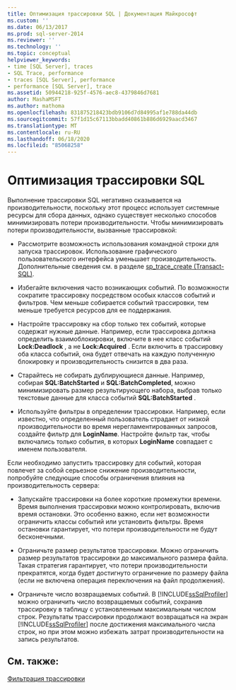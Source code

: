 ```yaml
---
title: Оптимизация трассировки SQL | Документация Майкрософт
ms.custom: ''
ms.date: 06/13/2017
ms.prod: sql-server-2014
ms.reviewer: ''
ms.technology: ''
ms.topic: conceptual
helpviewer_keywords:
- time [SQL Server], traces
- SQL Trace, performance
- traces [SQL Server], performance
- performance [SQL Server], trace
ms.assetid: 50944218-925f-4576-aec8-4379846d7681
author: MashaMSFT
ms.author: mathoma
ms.openlocfilehash: 831875218423bdb9106d7d84995af1e788da44db
ms.sourcegitcommit: 57f1d15c67113bbadd40861b886d6929aacd3467
ms.translationtype: MT
ms.contentlocale: ru-RU
ms.lasthandoff: 06/18/2020
ms.locfileid: "85068258"
---
```

# <a name="optimize-sql-trace"></a>Оптимизация трассировки SQL
  Выполнение трассировки SQL негативно сказывается на производительности, поскольку этот процесс использует системные ресурсы для сбора данных, однако существует несколько способов минимизировать потери производительности. Чтобы минимизировать потери производительности, вызванные трассировкой:  
  
-   Рассмотрите возможность использования командной строки для запуска трассировок. Использование графического пользовательского интерфейса уменьшает производительность. Дополнительные сведения см. в разделе [sp_trace_create (Transact-SQL)](/sql/relational-databases/system-stored-procedures/sp-trace-create-transact-sql).  
  
-   Избегайте включения часто возникающих событий. По возможности сократите трассировку посредством особых классов событий и фильтров. Чем меньше собирается событий трассировки, тем меньше требуется ресурсов для ее поддержания.  
  
-   Настройте трассировку на сбор только тех событий, которые содержат нужные данные. Например, если трассировка должна определить взаимоблокировки, включите в нее класс событий **Lock:Deadlock** , а не **Lock:Acquired** . Если включить в трассировку оба класса событий, она будет отвечать на каждую полученную блокировку и производительность снизится в два раза.  
  
-   Старайтесь не собирать дублирующиеся данные. Например, собирая **SQL:BatchStarted** и **SQL:BatchCompleted**, можно минимизировать размер результирующего набора, выбрав только текстовые данные для класса событий **SQL:BatchStarted** .  
  
-   Используйте фильтры в определении трассировки. Например, если известно, что определенный пользователь страдает от низкой производительности во время нерегламентированных запросов, создайте фильтр для **LoginName**. Настройте фильтр так, чтобы включались только события, в которых **LoginName** совпадает с именем пользователя.  
  
 Если необходимо запустить трассировку для событий, которая повлечет за собой серьезное снижение производительности, попробуйте следующие способы ограничения влияния на производительность сервера:  
  
-   Запускайте трассировки на более короткие промежутки времени. Время выполнения трассировки можно контролировать, включив время остановки. Это особенно важно, если нет возможности ограничить классы событий или установить фильтры. Время остановки гарантирует, что потери производительности не будут бесконечными.  
  
-   Ограничьте размер результатов трассировки. Можно ограничить размер результатов трассировки до максимального размера файла. Такая стратегия гарантирует, что потери производительности прекратятся, когда будет достигнуто ограничение по размеру файла (если не включена операция переключения на файл продолжения).  
  
-   Ограничьте число возвращаемых событий. В [!INCLUDE[ssSqlProfiler](../../../includes/sssqlprofiler-md.md)] можно ограничить число возвращаемых событий, сохранив трассировку в таблицу с установленным максимальным числом строк. Результаты трассировки продолжают возвращаться на экран [!INCLUDE[ssSqlProfiler](../../../includes/sssqlprofiler-md.md)] после достижения максимального числа строк, но при этом можно избежать затрат производительности на запись результатов.  
  
## <a name="see-also"></a>См. также:  
 [Фильтрация трассировки](../sql-trace/filter-a-trace.md)  
  
  

